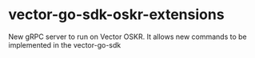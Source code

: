 # vector-go-sdk-oskr-extensions
New gRPC server to run on Vector OSKR. It allows new commands to be implemented in the vector-go-sdk
